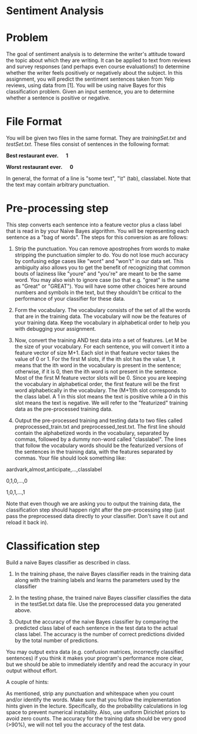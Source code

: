 # Sentiment Analysis


# Problem

The goal of sentiment analysis is to determine the writer's attitude toward the topic about which they are writing. It can be applied to text from reviews and survey responses (and perhaps even course evaluations!) to determine whether the writer feels positively or negatively about the subject. In this assignment, you will predict the sentiment sentences taken from Yelp reviews, using data from [1]. You will be using naive Bayes for this classification problem. Given an input sentence, you are to determine whether a sentence is positive or negative.


# File Format
You will be given two files in the same format. They are _trainingSet.txt_ and _testSet.txt_. These files consist of sentences in the following format:

__Best restaurant ever.   1__

__Worst restaurant ever.   0__

In general, the format of a line is "some text", "\t" (tab), classlabel. Note that the text may contain arbitrary punctuation.


# Pre-processing step
This step converts each sentence into a feature vector plus a class label that is read in by your Naive Bayes algorithm. You will be representing each sentence as a "bag of words". The steps for this conversion as are follows:

1. Strip the punctuation. You can remove apostrophes from words to make stripping the punctuation simpler to do. You do not lose much accuracy by confusing edge cases like "wont" and "won't" in our data set. This ambiguity also allows you to get the benefit of recognizing that common bouts of laziness like "youre" and "you're" are meant to be the same word. You may also wish to ignore case (so that e.g. "great" is the same as "Great" or "GREAT"). You will have some other choices here around numbers and symbols in the text, but they shouldn't be critical to the performance of your classifier for these data.

2. Form the vocabulary. The vocabulary consists of the set of all the words that are in the training data. The vocabulary will now be the features of your training data. Keep the vocabulary in alphabetical order to help you with debugging your assignment.

3. Now, convert the training AND test data into a set of features. Let M be the size of your vocabulary. For each sentence, you will convert it into a feature vector of size M+1. Each slot in that feature vector takes the value of 0 or 1. For the first M slots, if the ith slot has the value 1, it means that the ith word in the vocabulary is present in the sentence; otherwise, if it is 0, then the ith word is not present in the sentence. Most of the first M feature vector slots will be 0. Since you are keeping the vocabulary in alphabetical order, the first feature will be the first word alphabetically in the vocabulary. The (M+1)th slot corresponds to the class label. A 1 in this slot means the text is positive while a 0 in this slot means the text is negative. We will refer to the "featurized" training data as the pre-processed training data.

4. Output the pre-processed training and testing data to two files called preprocessed_train.txt and preprocessed_test.txt. The first line should contain the alphabetized words in the vocabulary, separated by commas, followed by a dummy non-word called "classlabel". The lines that follow the vocabulary words should be the featurized versions of the sentences in the training data, with the features separated by commas. Your file should look something like:

aardvark,almost,anticipate,...,classlabel

0,1,0,...,0

1,0,1,...,1

Note that even though we are asking you to output the training data, the classification step should happen right after the pre-processing step (just pass the preprocessed data directly to your classifier. Don't save it out and reload it back in).

# Classification step
Build a naive Bayes classifier as described in class.

1. In the training phase, the naive Bayes classifier reads in the training data along with the training labels and learns the parameters used by the classifier

2. In the testing phase, the trained naive Bayes classifier classifies the data in the testSet.txt data file. Use the preprocessed data you generated above.

3. Output the accuracy of the naive Bayes classifier by comparing the predicted class label of each sentence in the test data to the actual class label. The accuracy is the number of correct predictions divided by the total number of predictions.

You may output extra data (e.g. confusion matrices, incorrectly classified sentences) if you think it makes your program's performance more clear, but we should be able to immediately identify and read the accuracy in your output without effort.

A couple of hints:

As mentioned, strip any punctuation and whitespace when you count and/or identify the words.
Make sure that you follow the implementation hints given in the lecture. Specifically, do the probability calculations in log space to prevent numerical instability. Also, use uniform Dirichlet priors to avoid zero counts.
The accuracy for the training data should be very good (>90%), we will not tell you the accuracy of the test data.
